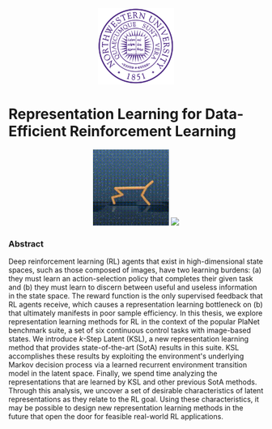 <p align="center">
  <img src="imgs/nu_logo_large.png" width="150">
</p>

# Representation Learning for Data-Efficient Reinforcement Learning
<p align="center">
    <img src="imgs/cheetah-run.gif" width="150">
    <img src="imgs/walker-walk.gif" width="150">
</p>

### Abstract
Deep reinforcement learning (RL) agents that exist in high-dimensional state spaces, such as those composed of images, have two learning burdens: (a) they must learn an action-selection policy that completes their given task and (b) they must learn to discern between useful and useless information in the state space. The reward function is the only supervised feedback that RL agents receive, which causes a representation learning bottleneck on (b) that ultimately manifests in poor sample efficiency. In this thesis, we explore representation learning methods for RL in the context of the popular PlaNet benchmark suite, a set of six continuous control tasks with image-based states. We introduce $k$-Step Latent (KSL), a new representation learning method that provides state-of-the-art (SotA) results in this suite. KSL accomplishes these results by exploiting the environment's underlying Markov decision process via a learned recurrent environment transition model in the latent space. Finally, we spend time analyzing the representations that are learned by KSL and other previous SotA methods. Through this analysis, we uncover a set of desirable characteristics of latent representations as they relate to the RL goal. Using these characteristics, it may be possible to design new representation learning methods in the future that open the door for feasible real-world RL applications. 